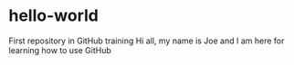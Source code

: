 # hello-world
First repository in GitHub training
Hi all, my name is Joe and I am here for learning how to use GitHub
